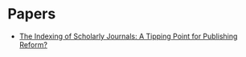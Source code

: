 # Papers

- [The Indexing of Scholarly Journals: A Tipping Point for Publishing Reform?](http://quod.lib.umich.edu/j/jep/3336451.0007.202?view=text;rgn=main)
